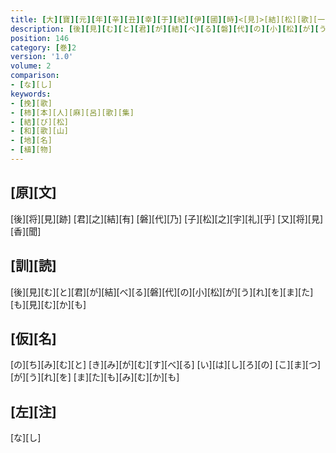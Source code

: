 ```yaml
---
title: [大][寶][元][年][辛][丑][幸][于][紀][伊][國][時]<[見]>[結][松][歌][一][首] [[柿][本][朝][臣][人][麻][呂][歌][集][中][出][也]]
description: [後][見][む][と][君][が][結][べ][る][磐][代][の][小][松][が][う][れ][を][ま][た][も][見][む][か][も]
position: 146
category: [巻]2
version: '1.0'
volume: 2
comparison:
- [な][し]
keywords:
- [挽][歌]
- [柿][本][人][麻][呂][歌][集]
- [結][び][松]
- [和][歌][山]
- [地][名]
- [植][物]
---
```


## [原][文]

[後][将][見][跡] [君][之][結][有] [磐][代][乃] [子][松][之][宇][礼][乎] [又][将][見][香][聞]

## [訓][読]

[後][見][む][と][君][が][結][べ][る][磐][代][の][小][松][が][う][れ][を][ま][た][も][見][む][か][も]

## [仮][名]

[の][ち][み][む][と] [き][み][が][む][す][べ][る] [い][は][し][ろ][の] [こ][ま][つ][が][う][れ][を] [ま][た][も][み][む][か][も]

## [左][注]

[な][し]
